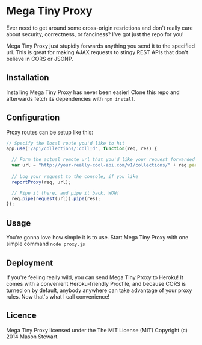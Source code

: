 # Mega Tiny Proxy

Ever need to get around some cross-origin resrictions and don't really care about security, correctness, or fanciness? I've got just the repo for you!

Mega Tiny Proxy just stupidly forwards anything you send it to the specified url. This is great for making AJAX requests to stingy REST APIs that don't believe in CORS or JSONP.

## Installation
Installing Mega Tiny Proxy has never been easier! Clone this repo and afterwards fetch its dependencies with `npm install`.

## Configuration
Proxy routes can be setup like this:
```js
// Specify the local route you'd like to hit
app.use('/api/collections/:collId', function(req, res) {

  // Form the actual remote url that you'd like your request forwarded to
  var url = "http://your-really-cool-api.com/v1/collections/" + req.params.collId; 
  
  // Log your request to the console, if you like
  reportProxy(req, url);

  // Pipe it there, and pipe it back. WOW!
  req.pipe(request(url)).pipe(res);
});
```

## Usage
You're gonna love how simple it is to use. Start Mega Tiny Proxy with one simple command `node proxy.js`

## Deployment
If you're feeling really wild, you can send Mega Tiny Proxy to Heroku! It comes with a convenient Heroku-friendly Procfile, and because CORS is turned on by default, anybody anywhere can take advantage of your proxy rules. Now that's what I call convenience!

## Licence
Mega Tiny Proxy licensed under the The MIT License (MIT)
Copyright (c) 2014 Mason Stewart.